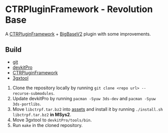 # CTRPluginFramework - Revolution Base
A [CTRPluginFramework](https://github.com/PabloMK7/CTRPluginFramework-BlankTemplate) + [BigBaseV2](https://github.com/Pocakking/BigBaseV2) plugin with some improvements.

## Build
- [git](https://git-scm.com/downloads)
- [devkitPro](https://github.com/devkitPro/installer/releases)
- [CTRPluginFramework](https://gitlab.com/thepixellizeross/ctrpluginframework/-/releases)
- [3gxtool](https://gitlab.com/thepixellizeross/3gxtool/-/releases)

1. Clone the repository locally by running `git clone <repo url> --recurse-submodules`.
2. Update devkitPro by running `pacman -Syuw 3ds-dev` and `pacman -Syuw 3ds-portlibs`.
3. Move `libctrpf.tar.bz2` into [assets](assets) and install it by running `./install.sh libctrpf.tar.bz2` **in MSys2**.
4. Move 3gxtool to `devkitPro/tools/bin`.
5. Run `make` in the cloned repository.